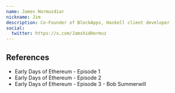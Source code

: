 ```yaml
---
name: James Hormuzdiar
nickname: Jim
description: Co-Founder of BlockApps, Haskell client developer
social:
  twitter: https://x.com/JamshidHormuz
---
```



## References

- Early Days of Ethereum - Episode 1
- Early Days of Ethereum - Episode 2
- Early Days of Ethereum - Episode 3 - Bob Summerwill
